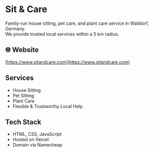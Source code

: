 # Sit & Care

Family-run house sitting, pet care, and plant care service in Walldorf, Germany.  
We provide trusted local services within a 5 km radius.

## 🌐 Website
[https://www.sitandcare.com](https://www.sitandcare.com)

## Services
- House Sitting  
- Pet Sitting  
- Plant Care  
- Flexible & Trustworthy Local Help

## Tech Stack
- HTML, CSS, JavaScript
- Hosted on Vercel
- Domain via Namecheap
